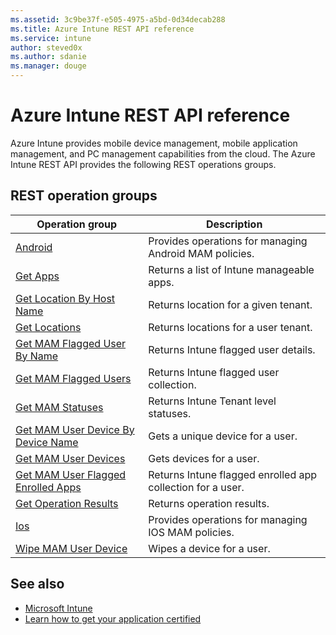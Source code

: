 ```yaml
---
ms.assetid: 3c9be37f-e505-4975-a5bd-0d34decab288
ms.title: Azure Intune REST API reference
ms.service: intune
author: steved0x
ms.author: sdanie
ms.manager: douge
---
```


# Azure Intune REST API reference

Azure Intune provides mobile device management, mobile application management, and PC management capabilities from the cloud. The Azure Intune REST API provides the following REST operations groups.



## REST operation groups

| Operation group                                                                           | Description                                                |
|-------------------------------------------------------------------------------------------|------------------------------------------------------------|
| [Android](~/api-ref/intune/android.json)                                                  | Provides operations for managing Android MAM policies.     |
| [Get Apps](~/api-ref/intune/getapps.json)                                                 | Returns a list of Intune manageable apps.                  |
| [Get Location By Host Name](~/api-ref/intune/getlocationbyhostname.json)                  | Returns location for a given tenant.                       |
| [Get Locations](~/api-ref/intune/getlocations.json)                                       | Returns locations for a user tenant.                       |
| [Get MAM Flagged User By Name](~/api-ref/intune/getmamflaggeduserbyname.json)             | Returns Intune flagged user details.                       |
| [Get MAM Flagged Users](~/api-ref/intune/getmamflaggedusers.json)                         | Returns Intune flagged user collection.                    |
| [Get MAM Statuses](~/api-ref/intune/getmamstatuses.json)                                  | Returns Intune Tenant level statuses.                      |
| [Get MAM User Device By Device Name](~/api-ref/intune/getmamuserdevicebydevicename.json)  | Gets a unique device for a user.                           |
| [Get MAM User Devices](~/api-ref/intune/getmamuserdevices.json)                           | Gets devices for a user.                                   |
| [Get MAM User Flagged Enrolled Apps](~/api-ref/intune/getmamuserflaggedenrolledapps.json) | Returns Intune flagged enrolled app collection for a user. |
| [Get Operation Results](~/api-ref/intune/getoperationresults.json)                        | Returns operation results.                                 |
| [Ios](~/api-ref/intune/ios.json)                                                          | Provides operations for managing IOS MAM policies.         |
| [Wipe MAM User Device](~/api-ref/intune/wipemamuserdevice.json)                           | Wipes a device for a user.                                 |

## See also

- [Microsoft Intune](https://azure.microsoft.com/marketplace/partners/microsoft-corporation/microsoftintunemdm/)
- [Learn how to get your application certified](https://azure.microsoft.com/marketplace/programs/certified/intune/)